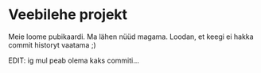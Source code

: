 # Veebilehe projekt

Meie loome pubikaardi. Ma lähen nüüd magama. Loodan, et keegi ei hakka
commit historyt vaatama ;)

EDIT: ig mul peab olema kaks commiti...
